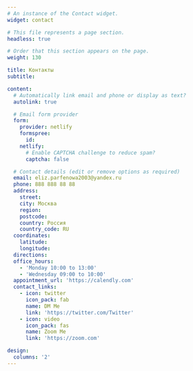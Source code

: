 ```yaml
---
# An instance of the Contact widget.
widget: contact

# This file represents a page section.
headless: true

# Order that this section appears on the page.
weight: 130

title: Контакты
subtitle:

content:
  # Automatically link email and phone or display as text?
  autolink: true

  # Email form provider
  form:
    provider: netlify
    formspree:
      id:
    netlify:
      # Enable CAPTCHA challenge to reduce spam?
      captcha: false

  # Contact details (edit or remove options as required)
  email: eliz.parfenowa2003@yandex.ru
  phone: 888 888 88 88
  address:
    street: 
    city: Москва
    region: 
    postcode: 
    country: Россия
    country_code: RU
  coordinates:
    latitude: 
    longitude: 
  directions: 
  office_hours:
    - 'Monday 10:00 to 13:00'
    - 'Wednesday 09:00 to 10:00'
  appointment_url: 'https://calendly.com'
  contact_links:
    - icon: twitter
      icon_pack: fab
      name: DM Me
      link: 'https://twitter.com/Twitter'
    - icon: video
      icon_pack: fas
      name: Zoom Me
      link: 'https://zoom.com'

design:
  columns: '2'
---
```


